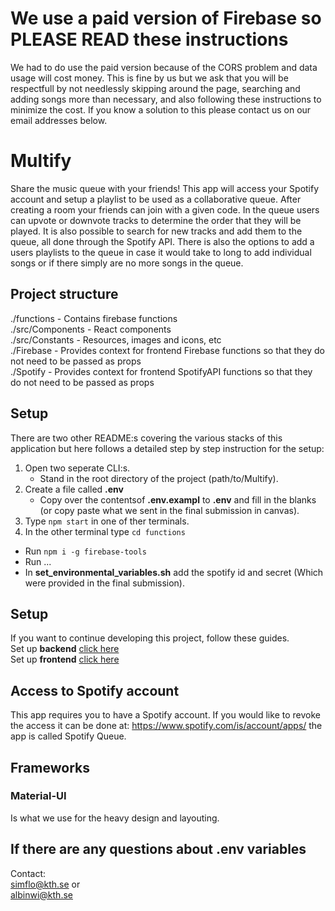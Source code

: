 # We use a paid version of Firebase so PLEASE READ these instructions
We had to do use the paid version because of the CORS problem and data usage will cost money. This is fine by us but we ask that you will be respectfull by not needlessly skipping around the page, searching and adding songs more than necessary, and also following these instructions to minimize the cost. If you know a solution to this please contact us on our email addresses below.

# Multify
Share the music queue with your friends! This app will access your Spotify account and setup a playlist to be used as a collaborative queue.
After creating a room your friends can join with a given code. In the queue users can upvote or downvote tracks to determine the order that they will be played. It is also possible to search for new tracks and add them to the queue, all done through the Spotify API. There is also the options to add a users playlists to the queue in case it would take to long to add individual songs or if there simply are no more songs in the queue.

## Project structure
./functions - Contains firebase functions  
./src/Components - React components  
./src/Constants - Resources, images and icons, etc  
./Firebase -  Provides context for frontend Firebase functions so that they do not need to be passed as props  
./Spotify -  Provides context for frontend SpotifyAPI functions so that they do not need to be passed as props

## Setup
There are two other README:s covering the various stacks of this application but here follows a detailed step by step instruction for the setup:

1. Open two seperate CLI:s.
   * Stand in the root directory of the project (path/to/Multify).
2. Create a file called **.env**
   * Copy over the contentsof **.env.exampl** to **.env** and fill in the blanks (or copy paste what we sent in the final submission in canvas).
3. Type `npm start` in one of ther terminals.
4. In the other terminal type `cd functions`
  * Run `npm i -g firebase-tools`
  * Run ...
  * In **set_environmental_variables.sh** add the spotify id and secret (Which were provided in the final submission).

## Setup
If you want to continue developing this project, follow these guides.  
Set up **backend** [click here](./functions/README.md)  
Set up **frontend** [click here](./REACT_README.md)  

## Access to Spotify account
This app requires you to have a Spotify account. If you would like to revoke the access it can be done at: https://www.spotify.com/is/account/apps/ the app is called Spotify Queue.

## Frameworks

### Material-UI
Is what we use for the heavy design and layouting.

## If there are any questions about .env variables
Contact:\
simflo@kth.se or\
albinwi@kth.se
